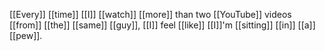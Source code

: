 [[Every]] [[time]] [[I]] [[watch]] [[more]] than two [[YouTube]] videos [[from]] [[the]] [[same]] [[guy]], [[I]] feel [[like]] [[I]]'m [[sitting]] [[in]] [[a]] [[pew]]. 